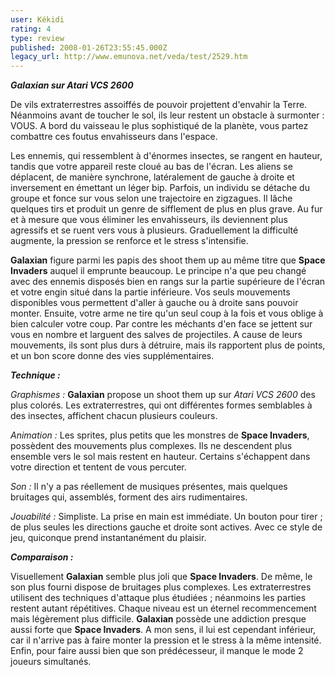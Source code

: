 ```yaml
---
user: Kékidi
rating: 4
type: review
published: 2008-01-26T23:55:45.000Z
legacy_url: http://www.emunova.net/veda/test/2529.htm
---
```

_**Galaxian sur Atari VCS 2600**_  

  

De vils extraterrestres assoiffés de pouvoir projettent d'envahir la Terre. Néanmoins avant de toucher le sol, ils leur restent un obstacle à surmonter : VOUS. A bord du vaisseau le plus sophistiqué de la planète, vous partez combattre ces foutus envahisseurs dans l'espace.  

  

Les ennemis, qui ressemblent à d'énormes insectes, se rangent en hauteur, tandis que votre appareil reste cloué au bas de l'écran. Les aliens se déplacent, de manière synchrone, latéralement de gauche à droite et inversement en émettant un léger bip. Parfois, un individu se détache du groupe et fonce sur vous selon une trajectoire en zigzagues. Il lâche quelques tirs et produit un genre de sifflement de plus en plus grave. Au fur et à mesure que vous éliminer les envahisseurs, ils deviennent plus agressifs et se ruent vers vous à plusieurs. Graduellement la difficulté augmente, la pression se renforce et le stress s'intensifie.  

  

**Galaxian** figure parmi les papis des shoot them up au même titre que **Space Invaders** auquel il emprunte beaucoup. Le principe n'a que peu changé avec des ennemis disposés bien en rangs sur la partie supérieure de l'écran et votre engin situé dans la partie inférieure. Vos seuls mouvements disponibles vous permettent d'aller à gauche ou à droite sans pouvoir monter. Ensuite, votre arme ne tire qu'un seul coup à la fois et vous oblige à bien calculer votre coup. Par contre les méchants d'en face se jettent sur vous en nombre et larguent des salves de projectiles. A cause de leurs mouvements, ils sont plus durs à détruire, mais ils rapportent plus de points, et un bon score donne des vies supplémentaires.  

  

_**Technique :**_  

  

_Graphismes :_ **Galaxian** propose un shoot them up sur _Atari VCS 2600_ des plus colorés. Les extraterrestres, qui ont différentes formes semblables à des insectes, affichent chacun plusieurs couleurs.  

_Animation :_ Les sprites, plus petits que les monstres de **Space Invaders**, possèdent des mouvements plus complexes. Ils ne descendent plus ensemble vers le sol mais restent en hauteur. Certains s'échappent dans votre direction et tentent de vous percuter.  

_Son :_ Il n'y a pas réellement de musiques présentes, mais quelques bruitages qui, assemblés, forment des airs rudimentaires.  

_Jouabilité :_ Simpliste. La prise en main est immédiate. Un bouton pour tirer ; de plus seules les directions gauche et droite sont actives. Avec ce style de jeu, quiconque prend instantanément du plaisir.  

  

_**Comparaison :**_  

  

Visuellement **Galaxian** semble plus joli que **Space Invaders**. De même, le son plus fourni dispose de bruitages plus complexes. Les extraterrestres utilisent des techniques d'attaque plus étudiées ; néanmoins les parties restent autant répétitives. Chaque niveau est un éternel recommencement mais légèrement plus difficile. **Galaxian** possède une addiction presque aussi forte que **Space Invaders**. A mon sens, il lui est cependant inférieur, car il n'arrive pas à faire monter la pression et le stress à la même intensité. Enfin, pour faire aussi bien que son prédécesseur, il manque le mode 2 joueurs simultanés.